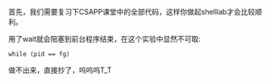 首先，我们需要复习下CSAPP课堂中的全部代码，这样你做起shelllab才会比较顺利。

用了wait就会阻塞到前台程序结束，在这个实验中显然不可取:
```
while (pid == fg)
```

做不出来，直接抄了，呜呜呜T_T